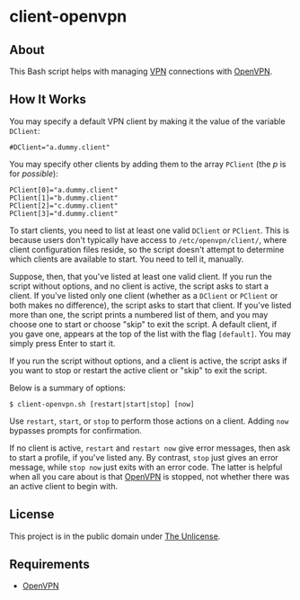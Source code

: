 # client-openvpn

## About

This Bash script helps with managing
[VPN](https://en.wikipedia.org/wiki/Virtual_private_network "VPN")
connections with [OpenVPN](https://openvpn.net "OpenVPN").

## How It Works

You may specify a default VPN client by making it the value of the
variable `DClient`:

```
#DClient="a.dummy.client"
```

You may specify other clients by adding them to the array `PClient`
(the *p* is for *possible*):

```
PClient[0]="a.dummy.client"
PClient[1]="b.dummy.client"
PClient[2]="c.dummy.client"
PClient[3]="d.dummy.client"
```

To start clients, you need to list at least one valid `DClient` or
`PClient`. This is because users don't typically have access to
`/etc/openvpn/client/`, where client configuration files reside, so
the script doesn't attempt to determine which clients are available to
start. You need to tell it, manually.

Suppose, then, that you've listed at least one valid client. If you
run the script without options, and no client is active, the script
asks to start a client. If you've listed only one client (whether as a
`DClient` or `PClient` or both makes no difference), the script asks
to start that client. If you've listed more than one, the script
prints a numbered list of them, and you may choose one to start or
choose "skip" to exit the script. A default client, if you gave one,
appears at the top of the list with the flag `[default]`. You may
simply press Enter to start it.

If you run the script without options, and a client is active, the
script asks if you want to stop or restart the active client or "skip"
to exit the script.

Below is a summary of options:

```
$ client-openvpn.sh [restart|start|stop] [now]
```

Use `restart`, `start`, or `stop` to perform those actions on a
client. Adding `now` bypasses prompts for confirmation.

If no client is active, `restart` and `restart now` give error
messages, then ask to start a profile, if you've listed any. By
contrast, `stop` just gives an error message, while `stop now` just
exits with an error code. The latter is helpful when all you care
about is that [OpenVPN](https://openvpn.net "OpenVPN") is stopped, not
whether there was an active client to begin with.

## License

This project is in the public domain under [The
Unlicense](https://choosealicense.com/licenses/unlicense "The
Unlicense").

## Requirements

* [OpenVPN](https://openvpn.net "OpenVPN")

